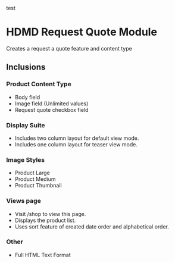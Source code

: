 test


# HDMD Request Quote Module
Creates a request a quote feature and content type

## Inclusions

### Product Content Type
- Body field
- Image field (Unlimited values)
- Request quote checkbox field

### Display Suite
- Includes two column layout for default view mode.
- Includes one column layout for teaser view mode.

### Image Styles
- Product Large
- Product Medium
- Product Thumbnail

### Views page
- Visit /shop to view this page.
- Displays the product list.
- Uses sort feature of created date order and alphabetical order.

### Other
- Full HTML Text Format

[Drupal Profile]: https://www.drupal.org/user/2523544/
